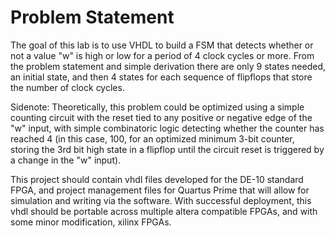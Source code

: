 # Problem Statement

The goal of this lab is to use VHDL to build a FSM that detects whether or not a value "w" is high or low for a period of 4 clock cycles or more. From the problem statement and simple derivation there are only 9 states needed, an initial state, and then 4 states for each sequence of flipflops that store the number of clock cycles.

Sidenote: Theoretically, this problem could be optimized using a simple counting circuit with the reset tied to any positive or negative edge of the "w" input, with simple combinatoric logic detecting whether the counter has reached 4 (in this case, 100, for an optimized minimum 3-bit counter, storing the 3rd bit high state in a flipflop until the circuit reset is triggered by a change in the "w" input).

This project should contain vhdl files developed for the DE-10 standard FPGA, and project management files for Quartus Prime that will allow for simulation and writing via the software. With successful deployment, this vhdl should be portable across multiple altera compatible FPGAs, and with some minor modification, xilinx FPGAs.
